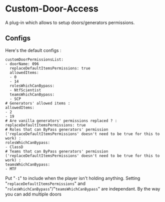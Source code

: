 # Custom-Door-Access
A plug-in which allows to setup doors/generators permissions.

## Configs
Here's the default configs :
```# Doors' permission :
customDoorPermissionsList:
- doorName: 096
  replaceDefaultItemsPermissions: true
  allowedItems:
  - 0
  - 14
  rolesWhichCanBypass:
  - NtfScientist
  teamsWhichCanBypass:
  - SCP
# Generators' allowed items :
allowedItems:
- 2
- 19
# Are vanilla generators' permissions replaced ? :
replaceDefaultItemsPermissions: true
# Roles that can ByPass generators' permission ('replaceDefaultItemsPermissions' doesn't need to be true for this to work) :
rolesWhichCanBypass:
- ClassD
# Teams that can ByPass generators' permission ('replaceDefaultItemsPermissions' doesn't need to be true for this to work) :
teamsWhichCanBypass:
- MTF
```

Put "`-1`" to include when the player isn't holding anything.
Setting "`replaceDefaultItemsPermissions`" and "`rolesWhichCanBypass`"/"`teamsWhichCanBypass`" are independant.
By the way you can add multiple doors
